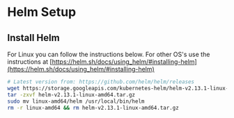 # Helm Setup

## Install Helm

For Linux you can follow the instructions below. For other OS's use the instructions at [https://helm.sh/docs/using_helm/#installing-helm](https://helm.sh/docs/using_helm/#installing-helm)

```bash
# Latest version from: https://github.com/helm/helm/releases
wget https://storage.googleapis.com/kubernetes-helm/helm-v2.13.1-linux-amd64.tar.gz
tar -zxvf helm-v2.13.1-linux-amd64.tar.gz
sudo mv linux-amd64/helm /usr/local/bin/helm
rm -r linux-amd64 && rm helm-v2.13.1-linux-amd64.tar.gz
```
